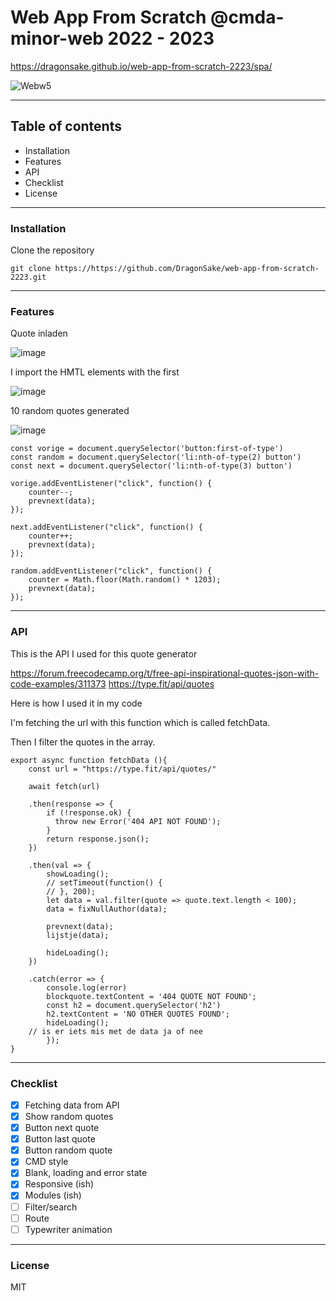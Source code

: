 # Web App From Scratch @cmda-minor-web 2022 - 2023

https://dragonsake.github.io/web-app-from-scratch-2223/spa/

![Webw5](https://user-images.githubusercontent.com/40611000/224275146-19f5494b-ad0f-4e8e-8621-42406bd54646.PNG)

***

## Table of contents

* Installation
* Features
* API
* Checklist
* License

***

### Installation

Clone the repository

```
git clone https://https://github.com/DragonSake/web-app-from-scratch-2223.git
```

***

### Features

Quote inladen

![image](https://user-images.githubusercontent.com/40611000/224495192-975c8ec2-a09e-4808-80ac-a94c2c6c0571.png)

I import the HMTL elements with the first 

![image](https://user-images.githubusercontent.com/40611000/224491526-f8fb9d5d-f035-4d0f-83bf-d190cac498cf.png)

10 random quotes generated

![image](https://user-images.githubusercontent.com/40611000/224495213-e68409c7-4668-4845-aef2-db75db3b6db8.png)

```JS
const vorige = document.querySelector('button:first-of-type')
const random = document.querySelector('li:nth-of-type(2) button')
const next = document.querySelector('li:nth-of-type(3) button')

vorige.addEventListener("click", function() {
    counter--;
    prevnext(data);
});

next.addEventListener("click", function() {
    counter++;
    prevnext(data);
});

random.addEventListener("click", function() {
    counter = Math.floor(Math.random() * 1203);
    prevnext(data);
});
```

***

### API

This is the API I used for this quote generator

https://forum.freecodecamp.org/t/free-api-inspirational-quotes-json-with-code-examples/311373 https://type.fit/api/quotes

Here is how I used it in my code

I'm fetching the url with this function which is called fetchData. 

Then I filter the quotes in the array.

```JS
export async function fetchData (){
    const url = "https://type.fit/api/quotes/"

    await fetch(url)

    .then(response => {
        if (!response.ok) {
          throw new Error('404 API NOT FOUND');
        }
        return response.json();
    })

    .then(val => {
        showLoading();
        // setTimeout(function() {
        // }, 200);
        let data = val.filter(quote => quote.text.length < 100);
        data = fixNullAuthor(data);

        prevnext(data);
        lijstje(data);

        hideLoading();
    })

    .catch(error => {
        console.log(error)
        blockquote.textContent = '404 QUOTE NOT FOUND';
        const h2 = document.querySelector('h2')
        h2.textContent = 'NO OTHER QUOTES FOUND';
        hideLoading();
    // is er iets mis met de data ja of nee
        });
} 
```

***

### Checklist

- [X] Fetching data from API
- [x] Show random quotes
- [x] Button next quote
- [x] Button last quote
- [x] Button random quote
- [x] CMD style
- [x] Blank, loading and error state
- [x] Responsive (ish)
- [x] Modules (ish)
- [ ] Filter/search
- [ ] Route
- [ ] Typewriter animation

***

### License

MIT
